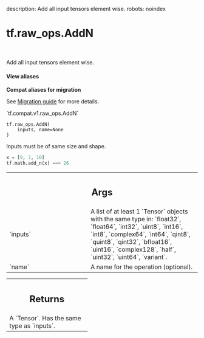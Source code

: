 description: Add all input tensors element wise.
robots: noindex

# tf.raw_ops.AddN

<!-- Insert buttons and diff -->

<table class="tfo-notebook-buttons tfo-api nocontent" align="left">

</table>



Add all input tensors element wise.

<section class="expandable">
  <h4 class="showalways">View aliases</h4>
  <p>
<b>Compat aliases for migration</b>
<p>See
<a href="https://www.tensorflow.org/guide/migrate">Migration guide</a> for
more details.</p>
<p>`tf.compat.v1.raw_ops.AddN`</p>
</p>
</section>

<pre class="devsite-click-to-copy prettyprint lang-py tfo-signature-link">
<code>tf.raw_ops.AddN(
    inputs, name=None
)
</code></pre>



<!-- Placeholder for "Used in" -->

  Inputs must be of same size and shape.

  ```python
  x = [9, 7, 10]
  tf.math.add_n(x) ==> 26
  ```

<!-- Tabular view -->
 <table class="responsive fixed orange">
<colgroup><col width="214px"><col></colgroup>
<tr><th colspan="2"><h2 class="add-link">Args</h2></th></tr>

<tr>
<td>
`inputs`
</td>
<td>
A list of at least 1 `Tensor` objects with the same type in: `float32`, `float64`, `int32`, `uint8`, `int16`, `int8`, `complex64`, `int64`, `qint8`, `quint8`, `qint32`, `bfloat16`, `uint16`, `complex128`, `half`, `uint32`, `uint64`, `variant`.
</td>
</tr><tr>
<td>
`name`
</td>
<td>
A name for the operation (optional).
</td>
</tr>
</table>



<!-- Tabular view -->
 <table class="responsive fixed orange">
<colgroup><col width="214px"><col></colgroup>
<tr><th colspan="2"><h2 class="add-link">Returns</h2></th></tr>
<tr class="alt">
<td colspan="2">
A `Tensor`. Has the same type as `inputs`.
</td>
</tr>

</table>

